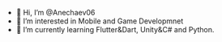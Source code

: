 - 👋 Hi, I’m @Anechaev06
- 👀 I’m interested in Mobile and Game Developmnet 
- 👾 I’m currently learning Flutter&Dart, Unity&C# and Python.

<!---
Anechaev06/Anechaev06 is a ✨ special ✨ repository because its `README.md` (this file) appears on your GitHub profile.
You can click the Preview link to take a look at your changes.
--->
